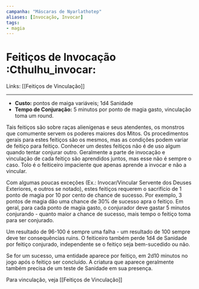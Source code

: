 ```yaml
---
campanha: "Máscaras de Nyarlathotep"
aliases: [Invocação, Invocar]
tags: 
- magia
---
```


# Feitiços de Invocação :Cthulhu_invocar:

Links: [[Feitiços de Vinculação]]

---
-  **Custo:** pontos de maiga variáveis; 1d4 Sanidade
- **Tempo de Conjuração:** 5 minutos por ponto de magia gasto, vinculação toma um round.

Tais feitiços são sobre raças alienígenas e seus atendentes, os monstros que comumente servem os poderes maiores dos Mitos. Os procedimentos gerais para estes feitiços são os mesmos, mas as condições podem variar de feitiço para feitiço. Conhecer um destes feitiços não é de uso algum quando tentar conjurar outro. Geralmente a parte de invocação e vinculação de cada feitiço são aprendidos juntos, mas esse não é sempre o caso. Tolo é o feiticeiro impaciente que apenas aprende a invocar e não a vincular.

Com algumas poucas exceções (Ex.: Invocar/Vincular Servente dos Deuses Exteriores, e outros se notado), estes feitiços requerem o sacrifício de 1 ponto de magia por 10 por cento de chance de sucesso. Por exemplo, 3 pontos de magia dão uma chance de 30% de sucesso apra o feitiço. Em geral, para cada ponto de magia gasto, o conjurador deve gastar 5 minutos conjurando - quanto maior a chance de sucesso, mais tempo o feitiço toma para ser conjurado.

Um resultado de 96-100 é sempre uma falha - um resultado de 100 sempre deve ter consequências ruins. O feiticeiro também perde 1d4 de Sanidade por feitiço conjurado, independente se o feitiço seja bem-sucedido ou não. 

Se for um sucesso, uma entidade aparece por feitiço, em 2d10 minutos no jogo após o feitiço ser concluído. A criatura que aparece geralmente também precisa de um teste de Sanidade em sua presença.

Para vinculação, veja [[Feitiços de Vinculação]]